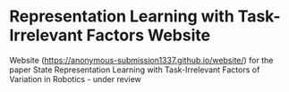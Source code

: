 # Representation Learning with Task-Irrelevant Factors Website
Website (https://anonymous-submission1337.github.io/website/) for the paper State Representation Learning with Task-Irrelevant Factors of Variation in Robotics - under review